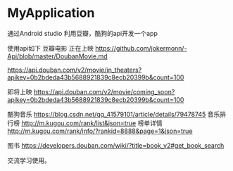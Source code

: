 # MyApplication

通过Android studio 利用豆瓣，酷狗的api开发一个app


使用api如下
豆瓣电影 
正在上映
https://github.com/jokermonn/-Api/blob/master/DoubanMovie.md

https://api.douban.com/v2/movie/in_theaters?apikey=0b2bdeda43b5688921839c8ecb20399b&count=100

即将上映
https://api.douban.com/v2/movie/coming_soon?apikey=0b2bdeda43b5688921839c8ecb20399b&count=100

酷狗音乐
https://blog.csdn.net/qq_41579101/article/details/79478745
音乐排行榜
http://m.kugou.com/rank/list&json=true
榜单详情
http://m.kugou.com/rank/info/?rankid=8888&page=1&json=true

图书
https://developers.douban.com/wiki/?title=book_v2#get_book_search


交流学习使用。
